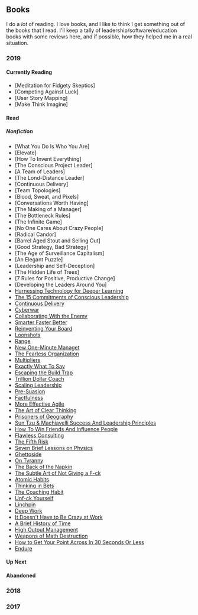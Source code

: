 ## Books

I do a _lot_ of reading.  I love books, and I like to think I get something out of the books that I read.  I'll keep a tally of leadership/software/education books with some reviews here, and if possible, how they helped me in a real situation.

### 2019

#### Currently Reading

- [Meditation for Fidgety Skeptics]
- [Competing Against Luck]
- [User Story Mapping]
- [Make Think Imagine]


#### Read

##### Nonfiction

- [What You Do Is Who You Are]
- [Elevate]
- [How To Invent Everything]
- [The Conscious Project Leader]
- [A Team of Leaders]
- [The Lond-Distance Leader]
- [Continuous Delivery]
- [Team Topologies]
- [Blood, Sweat, and Pixels]
- [Conversations Worth Having]
- [The Making of a Manager]
- [The Bottleneck Rules]
- [The Infinite Game]
- [No One Cares About Crazy People]
- [Radical Candor]
- [Barrel Aged Stout and Selling Out]
- [Good Strategy, Bad Strategy]
- [The Age of Surveillance Capitalism]
- [An Elegant Puzzle]
- [Leadership and Self-Deception]
- [The Hidden Life of Trees]
- [7 Rules for Positive, Productive Change]
- [Developing the Leaders Around You]
- [Harnessing Technology for Deeper Learning](https://www.goodreads.com/book/show/41963387-harnessing-technology-for-deeper-learning)
- [The 15 Commitments of Conscious Leadership](https://www.goodreads.com/book/show/24490392-the-15-commitments-of-conscious-leadership)
- [Continuous Delivery](https://www.goodreads.com/book/show/8686650-continuous-delivery)
- [Cyberwar](https://www.goodreads.com/book/show/7286217-cyberwar)
- [Collaborating With the Enemy](https://www.goodreads.com/book/show/32478572-collaborating-with-the-enemy)
- [Smarter Faster Better](https://www.goodreads.com/book/show/25733966-smarter-faster-better)
- [Reinventing Your Board](https://www.goodreads.com/book/show/174338.Reinventing_Your_Board)
- [Loonshots](https://www.goodreads.com/book/show/39863447-loonshots)
- [Range](https://www.goodreads.com/book/show/41795733-range)
- [New One-Minute Managet](https://www.goodreads.com/book/show/22103881-the-new-one-minute-manager)
- [The Fearless Organization](https://www.goodreads.com/book/show/40275161-the-fearless-organization)
- [Multipliers](https://www.goodreads.com/book/show/8310410-multipliers)
- [Exactly What To Say](https://www.goodreads.com/book/show/35828507-exactly-what-to-say)
- [Escaping the Build Trap](https://www.goodreads.com/book/show/42611483-escaping-the-build-trap)
- [Trillion Dollar Coach](https://www.goodreads.com/book/show/42118073-trillion-dollar-coach)
- [Scaling Leadership](https://www.goodreads.com/book/show/43710233-scaling-leadership)
- [Pre-Suasion](https://www.goodreads.com/book/show/29238799-pre-suasion)
- [Factfulness](https://www.goodreads.com/book/show/36185940-factfulness)
- [More Effective Agile](https://www.goodreads.com/book/show/45323840-more-effective-agile)
- [The Art of Clear Thinking](https://www.goodreads.com/book/show/44308970-the-art-of-clear-thinking)
- [Prisoners of Geography](https://www.goodreads.com/book/show/25135194-prisoners-of-geography)
- [Sun Tzu & Machiavelli Success And Leadership Principles](https://www.goodreads.com/book/show/32734529-sun-tzu-machiavelli-success-and-leadership-principles)
- [How To Win Friends And Influence People](https://www.goodreads.com/book/show/8696865-how-to-win-friends-influence-people)
- [Flawless Consulting](https://www.goodreads.com/book/show/685404.Flawless_Consulting)
- [The Fifth Risk](https://www.goodreads.com/book/show/40109421-the-fifth-risk)
- [Seven Brief Lessons on Physics](https://www.goodreads.com/book/show/26844576-seven-brief-lessons-on-physics)
- [Ghettoside](https://www.goodreads.com/book/show/13153693-ghettoside)
- [On Tyranny](https://www.goodreads.com/book/show/34083908-on-tyranny)
- [The Back of the Napkin](https://www.goodreads.com/book/show/18881307-the-back-of-the-napkin)
- [The Subtle Art of Not Giving a F-ck](https://www.goodreads.com/book/show/28257707-the-subtle-art-of-not-giving-a-f-ck)
- [Atomic Habits](https://www.goodreads.com/book/show/40121378-atomic-habits)
- [Thinking in Bets](https://www.goodreads.com/book/show/35957157-thinking-in-bets)
- [The Coaching Habit](https://www.goodreads.com/book/show/29342515-the-coaching-habit)
- [Unf-ck Yourself](https://www.goodreads.com/book/show/32738672-unfu-k-yourself)
- [Linchpin](https://www.goodreads.com/book/show/7155145-linchpin)
- [Deep Work](https://www.goodreads.com/book/show/25744928-deep-work)
- [It Doesn't Have to Be Crazy at Work](https://www.goodreads.com/book/show/38900866-it-doesn-t-have-to-be-crazy-at-work)
- [A Brief History of Time](https://www.goodreads.com/book/show/3869.A_Brief_History_of_Time)
- [High Output Management](https://www.goodreads.com/book/show/324750.High_Output_Management)
- [Weapons of Math Destruction](https://www.goodreads.com/book/show/28186015-weapons-of-math-destruction)
- [How to Get Your Point Across In 30 Seconds Or Less](https://www.goodreads.com/book/show/387164.How_to_Get_Your_Point_Across_in_30_Seconds_or_Less)
- [Endure](https://www.goodreads.com/book/show/41014339-endure)

#### Up Next


#### Abandoned



### 2018


### 2017
